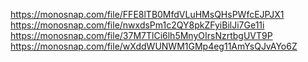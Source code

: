 https://monosnap.com/file/FFE8lTB0MfdVLuHMsQHsPWfcEJPJX1
https://monosnap.com/file/nwxdsPm1c2QY8pkZFyiBilJi7Ge11i
https://monosnap.com/file/37M7TlCi6lh5MnyOIrsNzrtbgUVT9P
https://monosnap.com/file/wXddWUNWM1GMp4eg11AmYsQJvAYo6Z
